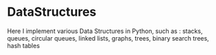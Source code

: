 # DataStructures
 Here I implement various Data Structures in Python, such as : stacks, queues, circular queues, linked lists, graphs, trees, binary search trees, hash tables 
